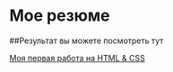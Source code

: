 # Мое резюме

##Результат вы можете посмотреть тут

[Моя первая работа на HTML & CSS](https://gladiator1996.github.io/resume/)
